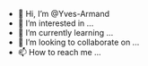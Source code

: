 - 👋 Hi, I’m @Yves-Armand
- 👀 I’m interested in ...
- 🌱 I’m currently learning ...
- 💞️ I’m looking to collaborate on ...
- 📫 How to reach me ...

<!---
Yves-Armand/Yves-Armand is a ✨ special ✨ repository because its `README.md` (this file) appears on your GitHub profile.
You can click the Preview link to take a look at your changes.
--->
